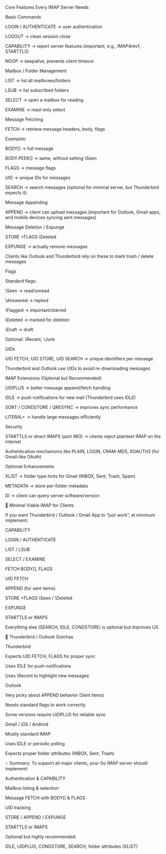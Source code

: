 Core Features Every IMAP Server Needs

Basic Commands

LOGIN / AUTHENTICATE → user authentication

LOGOUT → clean session close

CAPABILITY → report server features (important, e.g., IMAP4rev1, STARTTLS)

NOOP → keepalive, prevents client timeout

Mailbox / Folder Management

LIST → list all mailboxes/folders

LSUB → list subscribed folders

SELECT → open a mailbox for reading

EXAMINE → read-only select

Message Fetching

FETCH → retrieve message headers, body, flags

Examples:

BODY[] → full message

BODY.PEEK[] → same, without setting \Seen

FLAGS → message flags

UID → unique IDs for messages

SEARCH → search messages (optional for minimal server, but Thunderbird expects it)

Message Appending

APPEND → client can upload messages (important for Outlook, Gmail apps, and mobile devices syncing sent messages)

Message Deletion / Expunge

STORE +FLAGS \Deleted

EXPUNGE → actually remove messages

Clients like Outlook and Thunderbird rely on these to mark trash / delete messages

Flags

Standard flags:

\Seen → read/unread

\Answered → replied

\Flagged → important/starred

\Deleted → marked for deletion

\Draft → draft

Optional: \Recent, \Junk

UIDs

UID FETCH, UID STORE, UID SEARCH → unique identifiers per message

Thunderbird and Outlook use UIDs to avoid re-downloading messages

IMAP Extensions (Optional but Recommended)

UIDPLUS → better message append/fetch handling

IDLE → push notifications for new mail (Thunderbird uses IDLE)

SORT / CONDSTORE / QRESYNC → improves sync performance

LITERAL+ → handle large messages efficiently

Security

STARTTLS or direct IMAPS (port 993) → clients reject plaintext IMAP on the internet

Authentication mechanisms like PLAIN, LOGIN, CRAM-MD5, XOAUTH2 (for Gmail-like OAuth)

Optional Enhancements

XLIST → folder type hints for Gmail (INBOX, Sent, Trash, Spam)

METADATA → store per-folder metadata

ID → client can query server software/version

🔹 Minimal Viable IMAP for Clients

If you want Thunderbird / Outlook / Gmail App to “just work”, at minimum implement:

CAPABILITY

LOGIN / AUTHENTICATE

LIST / LSUB

SELECT / EXAMINE

FETCH BODY[], FLAGS

UID FETCH

APPEND (for sent items)

STORE +FLAGS \Seen / \Deleted

EXPUNGE

STARTTLS or IMAPS

Everything else (SEARCH, IDLE, CONDSTORE) is optional but improves UX.

🔹 Thunderbird / Outlook Gotchas

Thunderbird

Expects UID FETCH, FLAGS for proper sync

Uses IDLE for push notifications

Uses \Recent to highlight new messages

Outlook

Very picky about APPEND behavior (Sent items)

Needs standard flags to work correctly

Some versions require UIDPLUS for reliable sync

Gmail / iOS / Android

Mostly standard IMAP

Uses IDLE or periodic polling

Expects proper folder attributes (INBOX, Sent, Trash)

💡 Summary:
To support all major clients, your Go IMAP server should implement:

Authentication & CAPABILITY

Mailbox listing & selection

Message FETCH with BODY[] & FLAGS

UID tracking

STORE / APPEND / EXPUNGE

STARTTLS or IMAPS

Optional but highly recommended:

IDLE, UIDPLUS, CONDSTORE, SEARCH, folder attributes (XLIST)